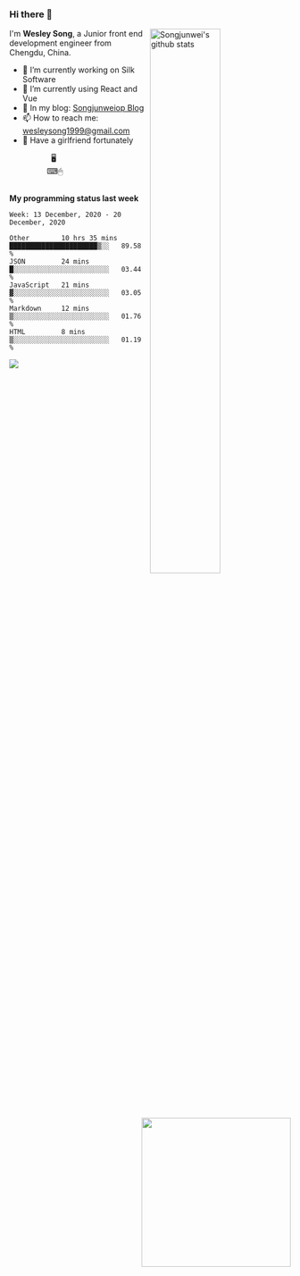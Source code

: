 ### Hi there 👋
<img align="right" alt="Songjunwei's github stats" width="50%" src="https://github-readme-stats.vercel.app/api?username=Songjunweiop&show_icons=true">

I'm **Wesley Song**, a Junior front end development engineer from Chengdu, China.

- 🔭 I’m currently working on Silk Software
- 🌱 I’m currently using React and Vue
- 💬 In my blog: [Songjunweiop Blog](https://songjunweiop.github.io/)
- 📫 How to reach me: <wesleysong1999@gmail.com>
- 💞 Have a girlfriend fortunately

<img height="267px" align="right" src="https://github-readme-stats.anuraghazra1.vercel.app/api/top-langs/?username=Songjunweiop" />
&nbsp;&nbsp;&nbsp;&nbsp;&nbsp;&nbsp;&nbsp;&nbsp;&nbsp;&nbsp;&nbsp;&nbsp;&nbsp;&nbsp;&nbsp;&nbsp;&nbsp;&nbsp;&nbsp;🖥
<br>
&nbsp;&nbsp;&nbsp;&nbsp;&nbsp;&nbsp;&nbsp;&nbsp;&nbsp;&nbsp;&nbsp;&nbsp;&nbsp;&nbsp;&nbsp;&nbsp;&nbsp;⌨🖱
<br><br>

**My programming status last week**

<!--START_SECTION:waka-->
```text
Week: 13 December, 2020 - 20 December, 2020

Other        10 hrs 35 mins  ██████████████████████▒░░   89.58 % 
JSON         24 mins         █░░░░░░░░░░░░░░░░░░░░░░░░   03.44 % 
JavaScript   21 mins         ▓░░░░░░░░░░░░░░░░░░░░░░░░   03.05 % 
Markdown     12 mins         ▒░░░░░░░░░░░░░░░░░░░░░░░░   01.76 % 
HTML         8 mins          ▒░░░░░░░░░░░░░░░░░░░░░░░░   01.19 % 
```
<!--END_SECTION:waka-->
<img src="https://s3.ax1x.com/2020/12/21/r0kCbn.png" />

